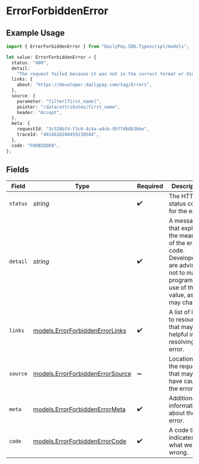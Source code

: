 # ErrorForbiddenError

## Example Usage

```typescript
import { ErrorForbiddenError } from "DailyPay.SDK.Typescript/models";

let value: ErrorForbiddenError = {
  status: "400",
  detail:
    "The request failed because it was not in the correct format or did not contain valid data.",
  links: {
    about: "https://developer.dailypay.com/tag/Errors",
  },
  source: {
    parameter: "filter[first_name]",
    pointer: "/data/attributes/first_name",
    header: "Accept",
  },
  meta: {
    requestId: "3c526bf4-f3c0-4c4a-a4cb-95f7db8b3bbe",
    traceId: "4016616108459136584",
  },
  code: "FORBIDDEN",
};
```

## Fields

| Field                                                                                                                                      | Type                                                                                                                                       | Required                                                                                                                                   | Description                                                                                                                                | Example                                                                                                                                    |
| ------------------------------------------------------------------------------------------------------------------------------------------ | ------------------------------------------------------------------------------------------------------------------------------------------ | ------------------------------------------------------------------------------------------------------------------------------------------ | ------------------------------------------------------------------------------------------------------------------------------------------ | ------------------------------------------------------------------------------------------------------------------------------------------ |
| `status`                                                                                                                                   | *string*                                                                                                                                   | :heavy_check_mark:                                                                                                                         | The HTTP status code for the error.                                                                                                        | 400                                                                                                                                        |
| `detail`                                                                                                                                   | *string*                                                                                                                                   | :heavy_check_mark:                                                                                                                         | A message that explains the meaning of the error code. Developers are advised not to make programmatic use of this value, as it may change | The request failed because it was not in the correct format or did not contain valid data.                                                 |
| `links`                                                                                                                                    | [models.ErrorForbiddenErrorLinks](../models/errorforbiddenerrorlinks.md)                                                                   | :heavy_check_mark:                                                                                                                         | A list of links to resources that may be helpful in resolving the error.                                                                   |                                                                                                                                            |
| `source`                                                                                                                                   | [models.ErrorForbiddenErrorSource](../models/errorforbiddenerrorsource.md)                                                                 | :heavy_minus_sign:                                                                                                                         | Location in the request that may have caused the error.                                                                                    |                                                                                                                                            |
| `meta`                                                                                                                                     | [models.ErrorForbiddenErrorMeta](../models/errorforbiddenerrormeta.md)                                                                     | :heavy_check_mark:                                                                                                                         | Additional information about the error.                                                                                                    |                                                                                                                                            |
| `code`                                                                                                                                     | [models.ErrorForbiddenErrorCode](../models/errorforbiddenerrorcode.md)                                                                     | :heavy_check_mark:                                                                                                                         | A code that indicates what went wrong.                                                                                                     | FORBIDDEN                                                                                                                                  |